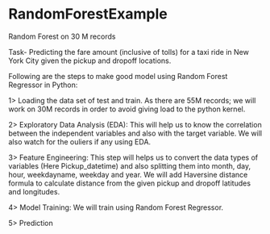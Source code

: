 # RandomForestExample
Random Forest on 30 M records

Task- Predicting the fare amount (inclusive of tolls) for a taxi ride in New York City given the pickup and dropoff locations. 

Following are the steps to make good model using Random Forest Regressor in Python:

1> Loading the data set of test and train. As there are 55M records; we will work on 30M records in order to avoid giving load to the python kernel.

2> Exploratory Data Analysis (EDA): This will help us to know the correlation between the independent variables and also with the target variable. We will also watch for the ouliers if any using EDA.

3> Feature Engineering: This step will helps us to convert the data types of variables (Here Pickup_datetime) and also splitting them into month, day, hour, weekdayname, weekday and year. We will add Haversine distance formula to calculate distance from the given pickup and dropoff latitudes and longitudes.

4> Model Training: We will train using Random Forest Regressor. 

5> Prediction
